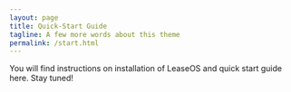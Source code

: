 ```yaml
---
layout: page
title: Quick-Start Guide
tagline: A few more words about this theme
permalink: /start.html
---
```

You will find instructions on installation of <span class="logo-name">LeaseOS</span> and 
quick start guide here. Stay tuned!

